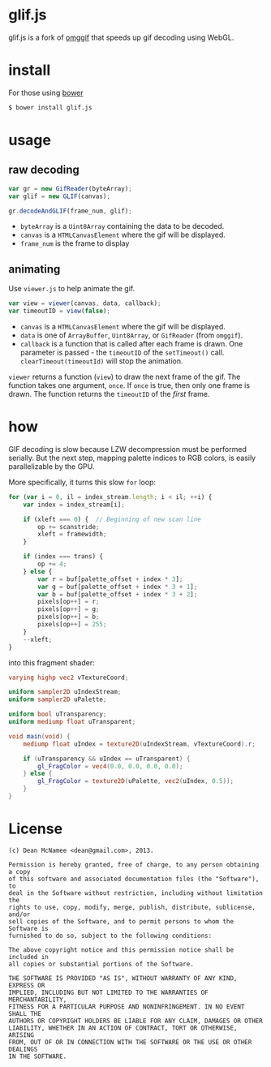 # glif.js

glif.js is a fork of [omggif](https://github.com/deanm/omggif) that speeds up gif decoding using WebGL.

# install

For those using [bower](http://bower.io/)
```bash
$ bower install glif.js
```

# usage

## raw decoding

```javascript
var gr = new GifReader(byteArray);
var glif = new GLIF(canvas);

gr.decodeAndGLIF(frame_num, glif);
```

* `byteArray` is a `Uint8Array` containing the data to be decoded.
* `canvas` is a `HTMLCanvasElement` where the gif will be displayed.
* `frame_num` is the frame to display

## animating

Use `viewer.js` to help animate the gif.

```javascript
var view = viewer(canvas, data, callback);
var timeoutID = view(false);
```

* `canvas` is a `HTMLCanvasElement` where the gif will be displayed.
* `data` is one of `ArrayBuffer`, `Uint8Array`, or `GifReader` (from `omggif`).
* `callback` is a function that is called after each frame is drawn. One parameter is passed - the `timeoutID` of the `setTimeout()` call. `clearTimeout(timeoutId)` will stop the animation.

`viewer` returns a function (`view`) to draw the next frame of the gif. The function takes one argument, `once`. If `once` is true, then only one frame is drawn. The function returns the `timeoutID` of the _first_ frame.

# how

GIF decoding is slow because LZW decompression must be performed serially. But the next step, mapping palette indices to RGB colors, is easily parallelizable by the GPU.

More specifically, it turns this slow `for` loop:

```javascript
for (var i = 0, il = index_stream.length; i < il; ++i) {
	var index = index_stream[i];

	if (xleft === 0) {  // Beginning of new scan line
		op += scanstride;
		xleft = framewidth;
	}

	if (index === trans) {
		op += 4;
	} else {
		var r = buf[palette_offset + index * 3];
		var g = buf[palette_offset + index * 3 + 1];
		var b = buf[palette_offset + index * 3 + 2];
		pixels[op++] = r;
		pixels[op++] = g;
		pixels[op++] = b;
		pixels[op++] = 255;
	}
	--xleft;
}
```

into this fragment shader:

```glsl
varying highp vec2 vTextureCoord;

uniform sampler2D uIndexStream;
uniform sampler2D uPalette;

uniform bool uTransparency;
uniform mediump float uTransparent;

void main(void) {
	mediump float uIndex = texture2D(uIndexStream, vTextureCoord).r;

	if (uTransparency && uIndex == uTransparent) {
		gl_FragColor = vec4(0.0, 0.0, 0.0, 0.0);
	} else {
		gl_FragColor = texture2D(uPalette, vec2(uIndex, 0.5));
	}
}
```

# License

```
(c) Dean McNamee <dean@gmail.com>, 2013.

Permission is hereby granted, free of charge, to any person obtaining a copy
of this software and associated documentation files (the "Software"), to
deal in the Software without restriction, including without limitation the
rights to use, copy, modify, merge, publish, distribute, sublicense, and/or
sell copies of the Software, and to permit persons to whom the Software is
furnished to do so, subject to the following conditions:

The above copyright notice and this permission notice shall be included in
all copies or substantial portions of the Software.

THE SOFTWARE IS PROVIDED "AS IS", WITHOUT WARRANTY OF ANY KIND, EXPRESS OR
IMPLIED, INCLUDING BUT NOT LIMITED TO THE WARRANTIES OF MERCHANTABILITY,
FITNESS FOR A PARTICULAR PURPOSE AND NONINFRINGEMENT. IN NO EVENT SHALL THE
AUTHORS OR COPYRIGHT HOLDERS BE LIABLE FOR ANY CLAIM, DAMAGES OR OTHER
LIABILITY, WHETHER IN AN ACTION OF CONTRACT, TORT OR OTHERWISE, ARISING
FROM, OUT OF OR IN CONNECTION WITH THE SOFTWARE OR THE USE OR OTHER DEALINGS
IN THE SOFTWARE.
```